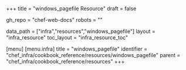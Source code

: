 +++
title = "windows_pagefile Resource"
draft = false

gh_repo = "chef-web-docs"
robots = ""

data_path = ["infra","resources","windows_pagefile"]
layout = "infra_resource"
toc_layout = "infra_resource_toc"


[menu]
  [menu.infra]
    title = "windows_pagefile"
    identifier = "chef_infra/cookbook_reference/resources/windows_pagefile"
    parent = "chef_infra/cookbook_reference/resources"
+++

<!-- The contents of this page are automatically generated from the windows_pagefile.yaml file in the data directory. -->
<!-- To suggest a change, edit the https://github.com/chef/chef/blob/master/lib/chef/resource/windows_pagefile.rb file
      and submit a pull request to the https://github.com/chef/chef repository. -->
